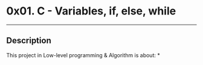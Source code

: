 # 0x01. C - Variables, if, else, while
---
## Description

This project in Low-level programming & Algorithm is about:
*    